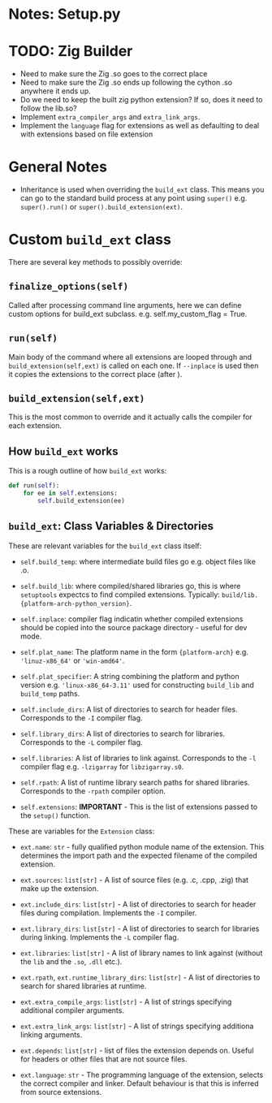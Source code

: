 # Notes: Setup.py

# TODO: Zig Builder
- Need to make sure the Zig .so goes to the correct place
- Need to make sure the Zig .so ends up following the cython .so anywhere it ends up.
- Do we need to keep the built zig python extension? If so, does it need to follow the lib.so?
- Implement `extra_compiler_args` and `extra_link_args`.
- Implement the `language` flag for extensions as well as defaulting to deal with extensions based on file extension


# General Notes
- Inheritance is used when overriding the `build_ext` class. This means you can go to the standard build process at any point using `super()` e.g. `super().run()` or `super().build_extension(ext)`.

# Custom `build_ext` class
There are several key methods to possibly override:

## `finalize_options(self)`
Called after processing command line arguments, here we can define custom options for build_ext subclass. e.g. self.my_custom_flag = True.

## `run(self)`
Main body of the command where all extensions are looped through and `build_extension(self,ext)` is called on each one. If `--inplace` is used then it copies the extensions to the correct place (after ).

## `build_extension(self,ext)`
This is the most common to override and it actually calls the compiler for each extension.

## How `build_ext` works
This is a rough outline of how `build_ext` works:
```python
def run(self):
    for ee in self.extensions:
        self.build_extension(ee)
```

## `build_ext`: Class Variables & Directories
These are relevant variables for the `build_ext` class itself:

- `self.build_temp`: where intermediate build files go e.g. object files like .o.

- `self.build_lib`: where compiled/shared libraries go, this is where `setuptools` expectcs to find compiled extensions. Typically: `build/lib.{platform-arch-python_version}`.

- `self.inplace`: compiler flag indicatin whether compiled extensions should be copied into the source package directory - useful for dev mode.

- `self.plat_name`: The platform name in the form `{platform-arch}` e.g. `'linuz-x86_64'` or `'win-amd64'`.

- `self.plat_specifier`: A string combining the platform and python version e.g. `'linux-x86_64-3.11'` used for constructing `build_lib` and `build_temp` paths.

- `self.include_dirs`: A list of directories to search for header files. Corresponds to the `-I` compiler flag.

- `self.library_dirs`: A list of directories to search for libraries. Corresponds to the `-L` compiler flag.

- `self.libraries`: A list of libraries to link against. Corresponds to the `-l` compiler flag e.g. `-lzigarray` for `libzigarray.s0`.

- `self.rpath`: A list of runtime library search paths for shared libraries. Corresponds to the `-rpath` compiler option.

- `self.extensions`: **IMPORTANT** - This is the list of extensions passed to the `setup()` function.


These are variables for the `Extension` class:

- `ext.name`: `str` - fully qualified python module name of the extension. This determines the import path and the expected filename of the compiled extension.

- `ext.sources`: `list[str]` - A list of source files (e.g. .c, .cpp, .zig) that make up the extension.

- `ext.include_dirs`: `list[str]` - A list of directories to search for header files during compilation. Implements the `-I` compiler.

- `ext.library_dirs`: `list[str]` - A list of directories to search for libraries during linking. Implements the `-L` compiler flag.

- `ext.libraries`: `list[str]` - A list of library names to link against (without the `lib` and the `.so`, `.dll` etc.).

- `ext.rpath`, `ext.runtime_library_dirs`: `list[str]` - A list of directories to search for shared libraries at runtime.

- `ext.extra_compile_args`: `list[str]` - A list of strings specifying additional compiler arguments.

- `ext.extra_link_args`: `list[str]` - A list of strings specifying additiona linking arguments.

- `ext.depends`: `list[str]` - list of files the extension depends on. Useful for headers or other files that are not source files.

- `ext.language`: `str` - The programming language of the extension, selects the correct compiler and linker. Default behaviour is that this is inferred from source extensions.





